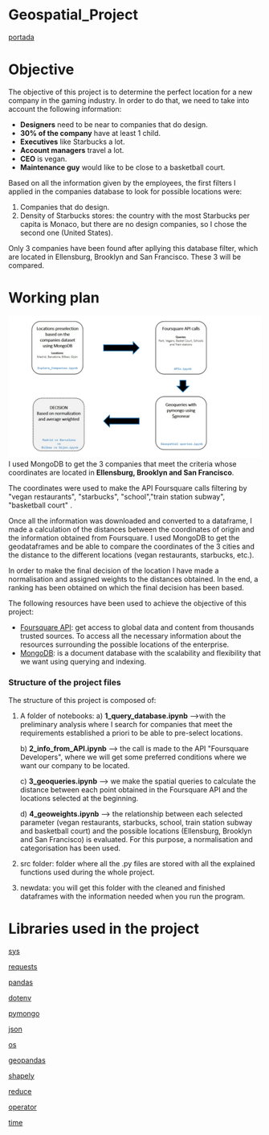 # Geospatial_Project
[portada](https://github.com/Andrestart/geospatial_project/blob/master/images/geo.jpg)

# Objective
The objective of this project is to determine the perfect location for a new company in the gaming industry. In order to do that, we need to take into account  the following information:
- **Designers** need to be near to companies that do design.
- **30% of the company**  have at least 1 child.
- **Executives** like Starbucks a lot.
- **Account managers**  travel a lot.
- **CEO** is vegan.
- **Maintenance guy** would like to be close to a basketball court.


Based on all the information given by the employees, the first filters I applied in the companies database to look for possible locations were:
 1. Companies that do design.
 2. Density of Starbucks stores: the country with the most Starbucks per capita is Monaco, but there are no design companies, so I chose the second  one (United States).

Only 3 companies have been found after apllying this database filter, which are located in Ellensburg, Brooklyn and San Francisco. These 3 will be compared.

# Working plan 
![workingflow](https://github.com/AnaAGG/P3_Geospatial_Data/blob/main/Images/Work_Flow.jpg)
I used MongoDB to get the 3 companies that meet the criteria whose coordinates are located in **Ellensburg, Brooklyn and San Francisco**. 

The coordinates were used to make the API Foursquare calls filtering by "vegan restaurants", "starbucks", "school","train station subway", "basketball court" .

Once all the information was downloaded and converted to a dataframe, I made a calculation of the distances between the coordinates of origin and the information obtained from Foursquare. I used MongoDB to get the geodataframes and be able to compare the coordinates of the 3 cities and the distance to the different locations (vegan restaurants, starbucks, etc.).

In order to make the final decision of the location I have made a normalisation and assigned weights to the distances obtained. In the end, a ranking has been obtained on which the final decision has been based. 

The following resources have been used to achieve the objective of this project: 
-  [Foursquare API](https://foursquare.com/): get access to global data and  content from thousands trusted sources. To access all the necessary information about the resources surrounding the possible locations of the enterprise. 
- [MongoDB](https://www.mongodb.com/): is a document database with the scalability and flexibility that we want using querying and indexing.

### Structure of the project files

The structure of this project is composed of:
 1. A folder of notebooks: 
    a) **1_query_database.ipynb** -->with the preliminary analysis where I search for companies that meet the requirements established a priori to be able to pre-select locations. 

    b) **2_info_from_API.ipynb** --> the call is made to the API "Foursquare Developers", where we will get some preferred conditions where we want our company to be located. 

    c) **3_geoqueries.ipynb** --> we make the spatial queries to calculate the distance between each point obtained in the Foursquare API and the locations selected at the beginning.

    d) **4_geoweights.ipynb** --> the relationship between each selected parameter (vegan restaurants, starbucks, school, train station subway and basketball court) and the possible locations (Ellensburg, Brooklyn and San Francisco) is evaluated. For this purpose, a normalisation and categorisation has been used. 

 2. src folder: folder where all the .py files are stored with all the explained functions used during the whole project.

 3. newdata: you will get this folder with the cleaned and finished dataframes with the information needed when you run the program.


# Libraries used in the project

[sys](https://docs.python.org/3/library/sys.html)

[requests](https://pypi.org/project/requests/2.7.0/)

[pandas](https://pandas.pydata.org/)

[dotenv](https://pypi.org/project/python-dotenv/)

[pymongo](https://www.mongodb.com/2)

[json](https://docs.python.org/3/library/json.html)

[os](https://docs.python.org/3/library/os.html)

[geopandas](https://geopandas.org/)

[shapely](https://pypi.org/project/Shapely/)

[reduce](https://docs.python.org/3/library/functools.html)

[operator](https://docs.python.org/3/library/operator.html)

[time](https://docs.python.org/3/library/time.html)